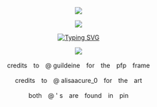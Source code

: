 <p align="center">
<img src=https://file.garden/Zp4r_uAeqTJ1hrAs/Untitled1337_20250425160144.png
</p>
<p align="center">
<img src=https://file.garden/Zp4r_uAeqTJ1hrAs/Untitled1337_20250425151700.png
</p>
<p align="center">
<a href="https://git.io/typing-svg"><img src="https://readme-typing-svg.demolab.com?font=Delius+Unicase&size=45&duration=500&pause=1000&color=EFBF95&center=true&vCenter=true&multiline=true&width=800&height=200&lines=Your+love;has+got+me+going;like+you+couldn't+imagine" alt="Typing SVG" /></a>
</p>
<p align="center">
<img src=https://file.garden/Zp4r_uAeqTJ1hrAs/Untitled1337_20250425160149.png
</p>
<p align="center">
credits　to　@ guildeine　for　the　pfp　frame
</p>
<p align="center">
credits　to　@ alisaacure_0　for　the　art
</p>
<p align="center">
both　@ ' s　are　found　in　pin
</p>
